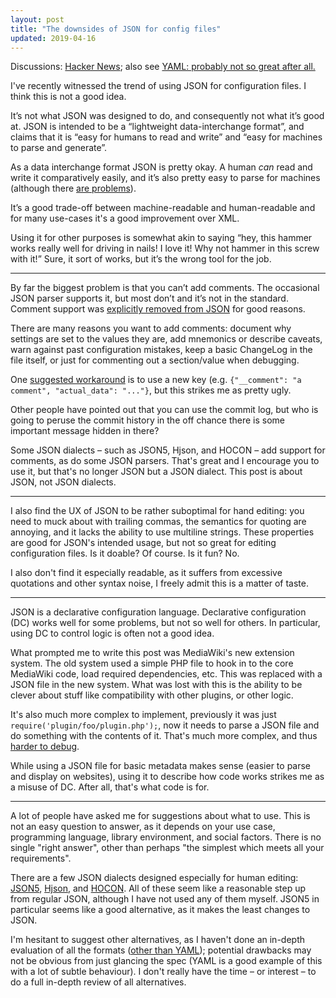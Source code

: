 ```yaml
---
layout: post
title: "The downsides of JSON for config files"
updated: 2019-04-16
---
```


<div class="hatnote">Discussions:
<a href="https://news.ycombinator.com/item?id=19653834">Hacker News</a>;
also see
<a href="/weblog/yaml_probably_not_so_great_after_all.html">
YAML: probably not so great after all.</a>
</div>

I've recently witnessed the trend of using JSON for configuration files. I think
this is not a good idea.

It’s not what JSON was designed to do, and consequently not what it’s good at.
JSON is intended to be a “lightweight data-interchange format”, and claims that
it is “easy for humans to read and write” and “easy for machines to parse and
generate”.

As a data interchange format JSON is pretty okay. A human *can* read and write
it comparatively easily, and it’s also pretty easy to parse for machines
(although there [are problems](http://seriot.ch/parsing_json.php)).

It’s a good trade-off between machine-readable and human-readable and for many
use-cases it's a good improvement over XML.

Using it for other purposes is somewhat akin to saying “hey, this hammer
works really well for driving in nails! I love it! Why not hammer in this screw
with it!” Sure, it sort of works, but it’s the wrong tool for the job.

---

By far the biggest problem is that you can’t add comments. The occasional JSON
parser supports it, but most don’t and it’s not in the standard. Comment support
was [explicitly removed from JSON][1] for good reasons.

[1]: https://web.archive.org/web/20120506232618/https://plus.google.com/118095276221607585885/posts/RK8qyGVaGSr

There are many reasons you want to add comments: document why settings are set
to the values they are, add  mnemonics or describe caveats, warn against past
configuration mistakes, keep a basic ChangeLog in the file itself, or just for
commenting out a section/value when debugging.

One [suggested workaround](http://stackoverflow.com/a/244858/660921) is to use a
new key (e.g. `{"__comment": "a comment", "actual_data": "..."}`, but this
strikes me as pretty ugly.

Other people have pointed out that you can use the commit log, but who is going
to peruse the commit history in the off chance there is some important message
hidden in there?

Some JSON dialects – such as JSON5, Hjson, and HOCON – add support for comments,
as do some JSON parsers. That's great and I encourage you to use it, but that's
no longer JSON but a JSON dialect. This post is about JSON, not JSON dialects.

---

I also find the UX of JSON to be rather suboptimal for hand editing: you need to
muck about with trailing commas, the semantics for quoting are annoying, and it
lacks the ability to use multiline strings. These properties are good for JSON's
intended usage, but not so great for editing configuration files. Is it doable?
Of course. Is it fun? No.

I also don't find it especially readable, as it suffers from excessive
quotations and other syntax noise, I freely admit this is a matter of taste.

---

JSON is a declarative configuration language. Declarative configuration (DC)
works well for some problems, but not so well for others. In particular, using
DC to control logic is often not a good idea.

What prompted me to write this post was MediaWiki's new extension system. The
old system used a simple PHP file to hook in to the core MediaWiki code, load
required dependencies, etc. This was replaced with a JSON file in the new
system. What was lost with this is the ability to be clever about stuff like
compatibility with other plugins, or other logic.

It's also much more complex to implement, previously it was just
`require('plugin/foo/plugin.php');`, now it needs to parse a JSON file and do
something with the contents of it. That's much more complex, and thus [harder to
debug](/weblog/easy.html).

While using a JSON file for basic metadata makes sense (easier to parse and
display on websites), using it to describe how code works strikes me as a misuse
of DC. After all, that's what code is for.

---

A lot of people have asked me for suggestions about what to use. This is not
an easy question to answer, as it depends on your use case, programming
language, library environment, and social factors. There is no single "right
answer", other than perhaps "the simplest which meets all your requirements".

There are a few JSON dialects designed especially for human editing:
[JSON5](https://json5.org/),
[Hjson](http://hjson.org/), and
[HOCON](https://github.com/lightbend/config/blob/master/HOCON.md). All of these
seem like a reasonable step up from regular JSON, although I have not used any
of them myself. JSON5 in particular seems like a good alternative, as it makes
the least changes to JSON.

I'm hesitant to suggest other alternatives, as I haven't done an in-depth
evaluation of all the formats ([other than
YAML](/weblog/yaml_probably_not_so_great_after_all.html)); potential drawbacks
may not be obvious from just glancing the spec (YAML is a good example of this
with a lot of subtle behaviour). I don't really have the time – or interest – to
do a full in-depth review of all alternatives.
